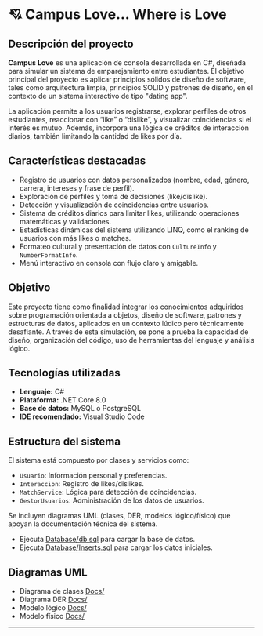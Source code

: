 # 💘 Campus Love... Where is Love

## Descripción del proyecto

**Campus Love** es una aplicación de consola desarrollada en C#, diseñada para simular un sistema de emparejamiento entre estudiantes. El objetivo principal del proyecto es aplicar principios sólidos de diseño de software, tales como arquitectura limpia, principios SOLID y patrones de diseño, en el contexto de un sistema interactivo de tipo "dating app".

La aplicación permite a los usuarios registrarse, explorar perfiles de otros estudiantes, reaccionar con “like” o “dislike”, y visualizar coincidencias si el interés es mutuo. Además, incorpora una lógica de créditos de interacción diarios, también limitando la cantidad de likes por día.

## Características destacadas

- Registro de usuarios con datos personalizados (nombre, edad, género, carrera, intereses y frase de perfil).
- Exploración de perfiles y toma de decisiones (like/dislike).
- Detección y visualización de coincidencias entre usuarios.
- Sistema de créditos diarios para limitar likes, utilizando operaciones matemáticas y validaciones.
- Estadísticas dinámicas del sistema utilizando LINQ, como el ranking de usuarios con más likes o matches.
- Formateo cultural y presentación de datos con `CultureInfo` y `NumberFormatInfo`.
- Menú interactivo en consola con flujo claro y amigable.

## Objetivo

Este proyecto tiene como finalidad integrar los conocimientos adquiridos sobre programación orientada a objetos, diseño de software, patrones y estructuras de datos, aplicados en un contexto lúdico pero técnicamente desafiante. A través de esta simulación, se pone a prueba la capacidad de diseño, organización del código, uso de herramientas del lenguaje y análisis lógico.

## Tecnologías utilizadas

- **Lenguaje:** C#
- **Plataforma:** .NET Core 8.0
- **Base de datos:** MySQL o PostgreSQL
- **IDE recomendado:** Visual Studio Code

## Estructura del sistema

El sistema está compuesto por clases y servicios como:

- `Usuario`: Información personal y preferencias.
- `Interaccion`: Registro de likes/dislikes.
- `MatchService`: Lógica para detección de coincidencias.
- `GestorUsuarios`: Administración de los datos de usuarios.

Se incluyen diagramas UML (clases, DER, modelos lógico/físico) que apoyan la documentación técnica del sistema.

- Ejecuta [Database/db.sql](Database/Db.sql) para cargar la base de datos.
- Ejecuta [Database/Inserts.sql](Database/Inserts.sql) para cargar los datos iniciales.

## Diagramas UML
- Diagrama de clases [Docs/](Docs/)
- Diagrama DER [Docs/](Docs/)
- Modelo lógico [Docs/](Docs/)
- Modelo físico [Docs/](Docs/)
---

